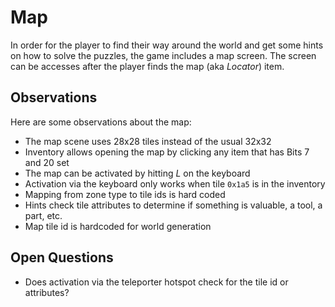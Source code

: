 # Map

In order for the player to find their way around the world and get some hints on how to solve the puzzles, the game includes a map screen.
The screen can be accesses after the player finds the map (aka _Locator_) item.

## Observations
Here are some observations about the map:
 - The map scene uses 28x28 tiles instead of the usual 32x32
 - Inventory allows opening the map by clicking any item that has Bits 7 and 20 set
 - The map can be activated by hitting _L_ on the keyboard
 - Activation via the keyboard only works when tile `0x1a5` is in the inventory
 - Mapping from zone type to tile ids is hard coded
 - Hints check tile attributes to determine if something is valuable, a tool, a part, etc.
 - Map tile id is hardcoded for world generation

## Open Questions
 - Does activation via the teleporter hotspot check for the tile id or attributes?
